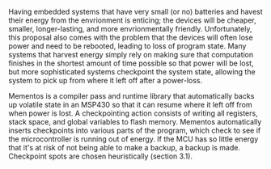 Having embedded systems that have very small (or no) batteries and havest their energy from the envrionment is enticing; the devices will be cheaper, smaller, longer-lasting, and more envrionmentally friendly. Unfortunately, this proposal also comes with the problem that the devices will often lose power and need to be rebooted, leading to loss of program state. Many systems that harvest energy simply rely on making sure that computation finishes in the shortest amount of time possible so that power will be lost, but more sophisticated systems checkpoint the system state, allowing the system to pick up from where it left off after a power-loss.

Mementos is a compiler pass and runtime library that automatically backs up volatile state in an MSP430 so that it can resume where it left off from when power is lost. A checkpointing action consists of writing all registers, stack space, and global variables to flash memory. Mementos automatically inserts checkpoints into various parts of the program, which check to see if the microcontroller is running out of energy. If the MCU has so little energy that it's at risk of not being able to make a backup, a backup is made. Checkpoint spots are chosen heuristically (section 3.1).